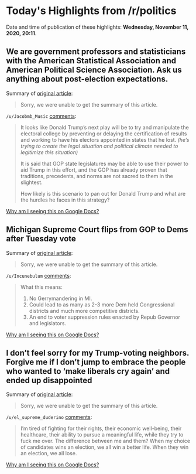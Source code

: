 # Today's Highlights from /r/politics

Date and time of publication of these highlights: **Wednesday, November 11, 2020, 20:11**.

## We are government professors and statisticians with the American Statistical Association and American Political Science Association. Ask us anything about post-election expectations.

Summary of [original article](https://www.reddit.com/r/politics/comments/js9ms1/we_are_government_professors_and_statisticians/):

> Sorry, we were unable to get the summary of this article.

`/u/Jacobmb_Music` [comments](https://www.reddit.com/r/politics/comments/js9ms1/we_are_government_professors_and_statisticians/):

> It looks like Donald Trump’s next play will be to try and manipulate the electoral college by preventing or delaying the certification of results and working to have his electors appointed in states that he lost. *(he’s trying to create the legal situation and political climate needed to legitimize this situation)* 
> 
> It is said that GOP state legislatures may be able to use their power to aid Trump in this effort, and the GOP has already proven that traditions, precedents, and norms are not sacred to them in the slightest. 
> 
> How likely is this scenario to pan out for Donald Trump and what are the hurdles he faces in this strategy?

[Why am I seeing this on Google Docs?](https://docs.google.com/document/d/1Dc6We63vOXIZsc0op-Bt4abqkYjXzOigalQqFxmvvbM/edit?usp=sharing)

## Michigan Supreme Court flips from GOP to Dems after Tuesday vote

Summary of [original article](https://www.freep.com/story/news/politics/elections/2020/11/04/michigan-supreme-court-results/6158401002/):

> Sorry, we were unable to get the summary of this article.

`/u/Incunebulum` [comments](https://www.reddit.com/r/politics/comments/jskobb/michigan_supreme_court_flips_from_gop_to_dems/):

> What this means:
> 
> 1.  No Gerrymandering in MI.
> 2.  Could lead to as many as 2-3 more Dem held Congressional districts and much more competitive districts.
> 3.  An end to voter suppression rules enacted by Repub Governor and legislators.

[Why am I seeing this on Google Docs?](https://docs.google.com/document/d/1Dc6We63vOXIZsc0op-Bt4abqkYjXzOigalQqFxmvvbM/edit?usp=sharing)

## I don’t feel sorry for my Trump-voting neighbors. Forgive me if I don’t jump to embrace the people who wanted to ‘make liberals cry again’ and ended up disappointed

Summary of [original article](https://www.independent.co.uk/voices/trump-voters-disappointed-liberals-democrats-sympathy-b1721498.html):

> Sorry, we were unable to get the summary of this article.

`/u/el_supreme_duderino` [comments](https://www.reddit.com/r/politics/comments/jsj40m/i_dont_feel_sorry_for_my_trumpvoting_neighbors/):

> I’m tired of fighting for their rights, their economic well-being, their healthcare, their ability to pursue a meaningful life, while they try to fuck me over. The difference between me and them? When my choice of candidates wins an election, we all win a better life. When they win an election, we all lose.

[Why am I seeing this on Google Docs?](https://docs.google.com/document/d/1Dc6We63vOXIZsc0op-Bt4abqkYjXzOigalQqFxmvvbM/edit?usp=sharing)

